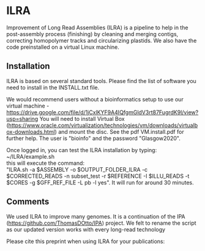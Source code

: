 # ILRA
Improvement of Long Read Assemblies (ILRA) is a pipeline to help in the post-assembly process (finishing) by cleaning and merging contigs, correcting homopolymer tracks and circularizing plastids. We also have the code preinstalled on a virtual Linux machine.  

## Installation
ILRA is based on several standard tools. Please find the list of software you need to install in the INSTALL.txt file.

We would recommend users without a bioinformatics setup to use our virtual machine - https://drive.google.com/file/d/1jCxlKYF9A4IQfgmGldV3rt87FugrdK9l/view?usp=sharing You will need to install Virtual Box (https://www.oracle.com/virtualization/technologies/vm/downloads/virtualbox-downloads.html) and mount the disc. See the pdf VM.install.pdf for further help. The user is "bioinfo" and the password "Glasgow2020". 

Once logged in, you can test the ILRA installation by typing:<BR>
~/ILRA/example.sh<BR>
this will execute the command:<BR>
"ILRA.sh -a $ASSEMBLY -o $OUTPUT_FOLDER_ILRA -c $CORRECTED_READS -n subset_test -r $REFERENCE -I $ILLU_READS -t $CORES -g $GFF_REF_FILE -L pb -l yes". 
It will run for around 30 minutes.

## Comments
We used ILRA to improve many genomes. It is a continuation of the IPA (https://github.com/ThomasDOtto/IPA) project. We felt to rename the script as our updated version works with every long-read technology
  
Please cite this preprint when using ILRA for your publications:


